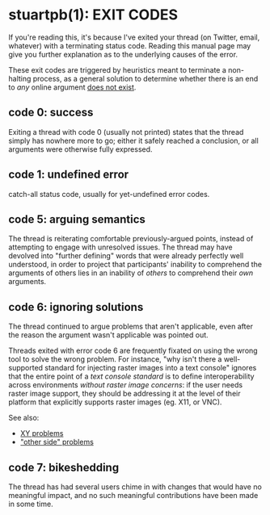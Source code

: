 # stuartpb(1): EXIT CODES

If you're reading this, it's because I've exited your thread (on Twitter, email, whatever) with a terminating status code. Reading this manual page may give you further explanation as to the underlying causes of the error.

These exit codes are triggered by heuristics meant to terminate a non-halting process, as a general solution to determine whether there is an end to *any* online argument [does not exist](https://en.wikipedia.org/wiki/Halting_problem).

## code 0: success

Exiting a thread with code 0 (usually not printed) states that the thread simply has nowhere more to go; either it safely reached a conclusion, or all arguments were otherwise fully expressed.

## code 1: undefined error

catch-all status code, usually for yet-undefined error codes.

## code 5: arguing semantics

The thread is reiterating comfortable previously-argued points, instead of attempting to engage with unresolved issues. The thread may have devolved into "further defining" words that were already perfectly well understood, in order to project that participants' inability to comprehend the arguments of others lies in an inability of *others* to comprehend their *own* arguments.

## code 6: ignoring solutions

The thread continued to argue problems that aren't applicable, even after the reason the argument wasn't applicable was pointed out.

Threads exited with error code 6 are frequently fixated on using the wrong tool to solve the wrong problem. For instance, "why isn't there a well-supported standard for injecting raster images into a text console" ignores that the entire point of a *text console standard* is to define interoperability across environments *without raster image concerns*: if the user needs raster image support, they should be addressing it at the level of their platform that explicitly supports raster images (eg. X11, or VNC).

See also:

- [XY problems](http://xyproblem.info/)
- ["other side" problems](https://blogs.msdn.microsoft.com/oldnewthing/20060508-22/?p=31283)

## code 7: bikeshedding

The thread has had several users chime in with changes that would have no meaningful impact, and no such meaningful contributions have been made in some time.

